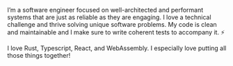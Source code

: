 I’m a software engineer focused on well-architected and performant systems that are just as reliable as they are engaging. I love a technical challenge and thrive solving unique software problems. My code is clean and maintainable and I make sure to write coherent tests to accompany it. ⚡

I love Rust, Typescript, React, and WebAssembly. I especially love putting all those things together!

<!--
**cassandraoconnell/cassandraoconnell** is a ✨ _special_ ✨ repository because its `README.md` (this file) appears on your GitHub profile.

Here are some ideas to get you started:

- 🔭 I’m currently working on ...
- 🌱 I’m currently learning ...
- 👯 I’m looking to collaborate on ...
- 🤔 I’m looking for help with ...
- 💬 Ask me about ...
- 📫 How to reach me: ...
- 😄 Pronouns: ...
- ⚡ Fun fact: ...
-->
